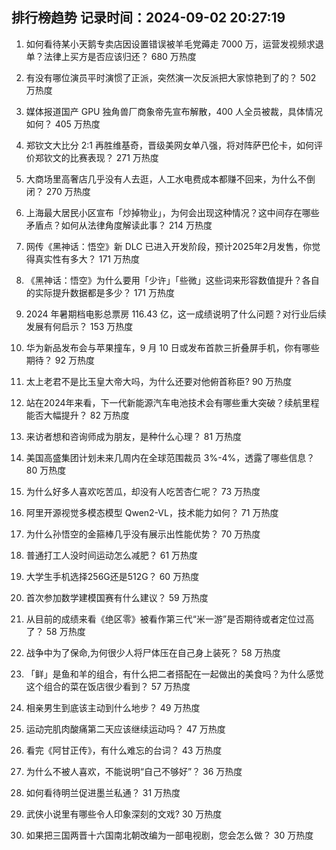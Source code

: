 
## 排行榜趋势 记录时间：2024-09-02 20:27:19
  
  1. 如何看待某小天鹅专卖店因设置错误被羊毛党薅走 7000 万，运营发视频求退单？法律上买方是否应该归还？ 680 万热度
    
  2. 有没有哪位演员平时演惯了正派，突然演一次反派把大家惊艳到了的？ 502 万热度
    
  3. 媒体报道国产 GPU 独角兽厂商象帝先宣布解散，400 人全员被裁，具体情况如何？ 405 万热度
    
  4. 郑钦文大比分 2:1 再胜维基奇，晋级美网女单八强，将对阵萨巴伦卡，如何评价郑钦文的比赛表现？ 271 万热度
    
  5. 大商场里高奢店几乎没有人去逛，人工水电费成本都赚不回来，为什么不倒闭？ 270 万热度
    
  6. 上海最大居民小区宣布「炒掉物业」，为何会出现这种情况？这中间存在哪些矛盾点？如何从法律角度解读此事？ 214 万热度
    
  7. 网传《黑神话：悟空》新 DLC 已进入开发阶段，预计2025年2月发售，你觉得真实性有多大？ 171 万热度
    
  8. 《黑神话：悟空》为什么要用「少许」「些微」这些词来形容数值提升？各自的实际提升数据都是多少？ 171 万热度
    
  9. 2024 年暑期档电影总票房 116.43 亿，这一成绩说明了什么问题？对行业后续发展有何启示？ 153 万热度
    
  10. 华为新品发布会与苹果撞车，9 月 10 日或发布首款三折叠屏手机，你有哪些期待？ 92 万热度
    
  11. 太上老君不是比玉皇大帝大吗，为什么还要对他俯首称臣? 90 万热度
    
  12. 站在2024年来看，下一代新能源汽车电池技术会有哪些重大突破？续航里程能否大幅提升？ 82 万热度
    
  13. 来访者想和咨询师成为朋友，是种什么心理？ 81 万热度
    
  14. 美国高盛集团计划未来几周内在全球范围裁员 3%-4%，透露了哪些信息？ 80 万热度
    
  15. 为什么好多人喜欢吃苦瓜，却没有人吃苦杏仁呢？ 73 万热度
    
  16. 阿里开源视觉多模态模型 Qwen2-VL，技术能力如何？ 71 万热度
    
  17. 为什么孙悟空的金箍棒几乎没有展示出性能优势？ 70 万热度
    
  18. 普通打工人没时间运动怎么减肥？ 61 万热度
    
  19. 大学生手机选择256G还是512G？ 60 万热度
    
  20. 首次参加数学建模国赛有什么建议？ 59 万热度
    
  21. 从目前的成绩来看《绝区零》被看作第三代“米一游”是否期待或者定位过高了？ 58 万热度
    
  22. 战争中为了保命,为何很少人将尸体压在自己身上装死？ 58 万热度
    
  23. 「鲜」是鱼和羊的组合，有什么把二者搭配在一起做出的美食吗？为什么感觉这个组合的菜在饭店很少看到？ 57 万热度
    
  24. 相亲男生到底该主动到什么地步？ 49 万热度
    
  25. 运动完肌肉酸痛第二天应该继续运动吗？ 47 万热度
    
  26. 看完《阿甘正传》，有什么难忘的台词？ 43 万热度
    
  27. 为什么不被人喜欢，不能说明“自己不够好”？ 36 万热度
    
  28. 如何看待明兰促进墨兰私通？ 31 万热度
    
  29. 武侠小说里有哪些令人印象深刻的文戏? 30 万热度
    
  30. 如果把三国两晋十六国南北朝改编为一部电视剧，您会怎么做？ 30 万热度
    